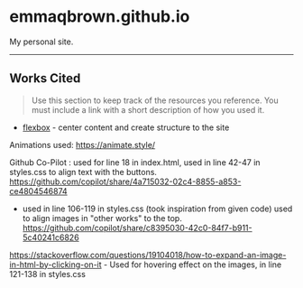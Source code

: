 # emmaqbrown.github.io

My personal site.

---

## Works Cited

> Use this section to  keep track of the resources you reference. You must include a link with a short description of how you used it. 

- [flexbox](https://css-tricks.com/snippets/css/a-guide-to-flexbox/) - center content and create structure to the site

Animations used: https://animate.style/

Github Co-Pilot : used for line 18 in index.html, used in line 42-47 in styles.css to align text with the buttons.
https://github.com/copilot/share/4a715032-02c4-8855-a853-ce4804546874 
- used in line 106-119 in styles.css (took inspiration from given code) used to align images in "other works" to the top.
https://github.com/copilot/share/c8395030-42c0-84f7-b911-5c40241c6826

https://stackoverflow.com/questions/19104018/how-to-expand-an-image-in-html-by-clicking-on-it - Used for hovering effect on the images, in line 121-138 in styles.css